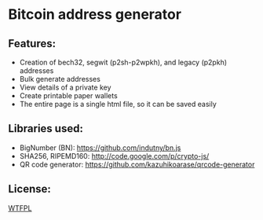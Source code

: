 # Bitcoin address generator

## Features:
*  Creation of bech32, segwit (p2sh-p2wpkh), and legacy (p2pkh) addresses
*  Bulk generate addresses
*  View details of a private key
*  Create printable paper wallets
*  The entire page is a single html file, so it can be saved easily 

## Libraries used:
*  BigNumber (BN): https://github.com/indutny/bn.js
*  SHA256, RIPEMD160: http://code.google.com/p/crypto-js/
*  QR code generator: https://github.com/kazuhikoarase/qrcode-generator

## License:  
[WTFPL](http://www.wtfpl.net/)
